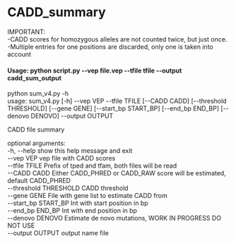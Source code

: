 # CADD_summary

IMPORTANT:  
-CADD scores for homozygous alleles are not counted twice, but just once.  
-Multiple entries for one positions are discarded, only one is taken into account  

#### Usage: python script.py --vep file.vep --tfile tfile --output cadd_sum_output

python sum_v4.py -h  
usage: sum_v4.py [-h] --vep VEP --tfile TFILE [--CADD CADD] [--threshold THRESHOLD] [--gene GENE] [--start_bp START_BP] [--end_bp END_BP] [--denovo DENOVO] --output OUTPUT  

CADD file summary

optional arguments:  
  -h, --help            show this help message and exit  
  --vep VEP             vep file with CADD scores  
  --tfile TFILE         Prefix of tped and tfam, both files will be read  
  --CADD CADD           Either CADD_PHRED or CADD_RAW score will be estimated, default CADD_PHRED  
  --threshold THRESHOLD CADD threshold  
  --gene GENE           File with gene list to estimate CADD from  
  --start_bp START_BP   Int with start position in bp  
  --end_bp END_BP       Int with end position in bp  
  --denovo DENOVO       Estimate de novo mutations, WORK IN PROGRESS DO NOT USE  
  --output OUTPUT       output name file  
